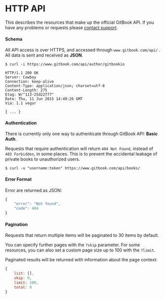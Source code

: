 # HTTP API

This describes the resources that make up the official GitBook API. If you have any problems or requests please [contact support](https://www.gitbook.com/contact).

#### Schema

All API access is over HTTPS, and accessed through `www.gitbook.com/api/` . All data is sent and received as **JSON**.

```raw
$ curl -i https://www.gitbook.com/api/author/gitbookio

HTTP/1.1 200 OK
Server: Cowboy
Connection: keep-alive
Content-Type: application/json; charset=utf-8
Content-Length: 275
Etag: W/"113-25d22777"
Date: Thu, 11 Jun 2015 14:49:26 GMT
Via: 1.1 vegur

{ ... }
```


#### Authentication

There is currently only one way to authenticate through GitBook API: **Basic Auth**.

Requests that require authentication will return `404 Not Found`, instead of `403 Forbidden`, in some places. This is to prevent the accidental leakage of private books to unauthorized users.

```
$ curl -u "username:token" https://www.gitbook.com/api/books/
```

#### Error Format

Error are returned as JSON: 

```js
{
    "error": "Not found",
    "code": 404
}
```

#### Pagination

Requests that return multiple items will be paginated to 30 items by default.

You can specify further pages with the `?skip` parameter. For some resources, you can also set a custom page size up to 100 with the `?limit`.

Paginated results will be returned with information about the page context:

```js
{
    list: [],
    skip: 0,
    limit: 100,
    total: 0
}
```